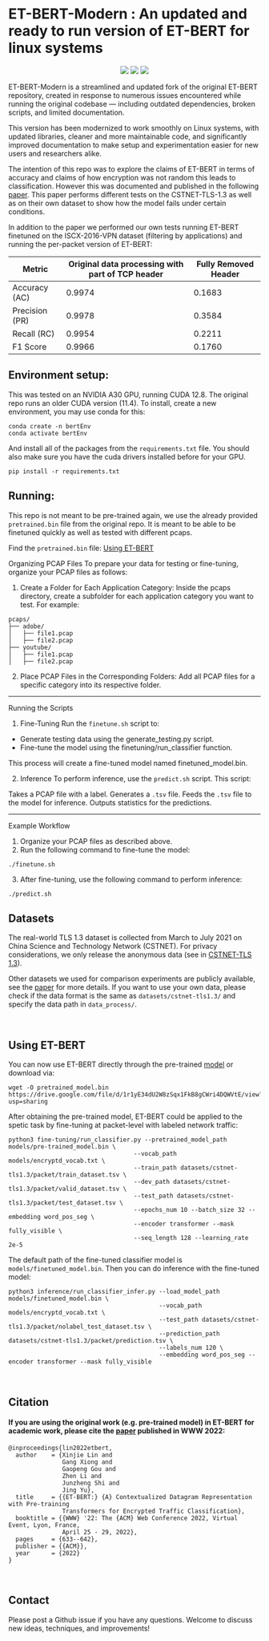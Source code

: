# ET-BERT-Modern : An updated and ready to run version of ET-BERT for linux systems 

<p align="center">
  <a href=''><img src='https://img.shields.io/badge/license-MIT-000000.svg'></a> 
  <a href='https://arxiv.org/abs/2202.06335'><img src='https://img.shields.io/badge/arXiv-1909.05658-<color>.svg'></a> 
  <a href='https://dl.acm.org/doi/10.1145/3485447.3512217' target='_blank'><img src="https://img.shields.io/badge/WWW'22-Paper-blue"></a>
</p>

ET-BERT-Modern is a streamlined and updated fork of the original ET-BERT repository, created in response to numerous issues encountered while running the original codebase — including outdated dependencies, broken scripts, and limited documentation. 

This version has been modernized to work smoothly on Linux systems, with updated libraries, cleaner and more maintainable code, and significantly improved documentation to make setup and experimentation easier for new users and researchers alike. 


The intention of this repo was to explore the claims of ET-BERT in terms of accuracy and claims of how encryption was not random this leads to classification. However this was documented and published in the following [paper](https://arxiv.org/abs/2503.20093). This paper performs different tests on the CSTNET-TLS-1.3 as well as on their own dataset to show how the model fails under certain conditions.


In addition to the paper we performed our own tests running ET-BERT finetuned on the ISCX-2016-VPN dataset (filtering by applications) and running the per-packet version of ET-BERT:

| Metric           | Original data processing with part of TCP header | Fully Removed Header |
|------------------|-------------------------|----------------------|
| Accuracy (AC)    | 0.9974                  | 0.1683               |
| Precision (PR)   | 0.9978                  | 0.3584               |
| Recall (RC)      | 0.9954                  | 0.2211               |
| F1 Score         | 0.9966                  | 0.1760               |



## Environment setup:

This was tested on an NVIDIA A30 GPU, running CUDA 12.8. The original repo runs an older CUDA version (11.4). To install, create a new environment, you may use conda for this:
```
conda create -n bertEnv
conda activate bertEnv
```

And install all of the packages from the `requirements.txt` file.
You should also make sure you have the cuda drivers installed before for your GPU.
```
pip install -r requirements.txt
```



## Running:



This repo is not meant to be pre-trained again, we use the already provided `pretrained.bin` file from the original repo. It is meant to be able to be finetuned quickly as well as tested with different pcaps.

Find the `pretrained.bin` file: [Using ET-BERT](#using-et-bert)

Organizing PCAP Files
To prepare your data for testing or fine-tuning, organize your PCAP files as follows:

1. Create a Folder for Each Application Category:
Inside the pcaps directory, create a subfolder for each application category you want to test. For example:
```
pcaps/
├── adobe/
│   ├── file1.pcap
│   ├── file2.pcap
├── youtube/
│   ├── file1.pcap
│   ├── file2.pcap
```

2. Place PCAP Files in the Corresponding Folders:
Add all PCAP files for a specific category into its respective folder.

---

Running the Scripts
1. Fine-Tuning
Run the `finetune.sh` script to:

- Generate testing data using the generate_testing.py script.
- Fine-tune the model using the finetuning/run_classifier function.

This process will create a fine-tuned model named finetuned_model.bin.

2. Inference
To perform inference, use the `predict.sh` script. This script:

Takes a PCAP file with a label.
Generates a `.tsv` file.
Feeds the `.tsv` file to the model for inference.
Outputs statistics for the predictions.

---

Example Workflow
1. Organize your PCAP files as described above.
2. Run the following command to fine-tune the model:
```
./finetune.sh
```
3. After fine-tuning, use the following command to perform inference:
```
./predict.sh
```



## Datasets
The real-world TLS 1.3 dataset is collected from March to July 2021 on China Science and Technology Network (CSTNET). For privacy considerations, we only release the anonymous data (see in [CSTNET-TLS 1.3](CSTNET-TLS%201.3/readme.md)).

Other datasets we used for comparison experiments are publicly available, see the [paper](https://arxiv.org/abs/2202.06335) for more details. If you want to use your own data, please check if the data format is the same as `datasets/cstnet-tls1.3/` and specify the data path in `data_process/`.

<br/>

## Using ET-BERT
You can now use ET-BERT directly through the pre-trained [model](https://drive.google.com/file/d/1r1yE34dU2W8zSqx1FkB8gCWri4DQWVtE/view?usp=sharing) or download via:
```
wget -O pretrained_model.bin https://drive.google.com/file/d/1r1yE34dU2W8zSqx1FkB8gCWri4DQWVtE/view?usp=sharing
```

After obtaining the pre-trained model, ET-BERT could be applied to the spetic task by fine-tuning at packet-level with labeled network traffic:
```
python3 fine-tuning/run_classifier.py --pretrained_model_path models/pre-trained_model.bin \
                                   --vocab_path models/encryptd_vocab.txt \
                                   --train_path datasets/cstnet-tls1.3/packet/train_dataset.tsv \
                                   --dev_path datasets/cstnet-tls1.3/packet/valid_dataset.tsv \
                                   --test_path datasets/cstnet-tls1.3/packet/test_dataset.tsv \
                                   --epochs_num 10 --batch_size 32 --embedding word_pos_seg \
                                   --encoder transformer --mask fully_visible \
                                   --seq_length 128 --learning_rate 2e-5
```

The default path of the fine-tuned classifier model is `models/finetuned_model.bin`. Then you can do inference with the fine-tuned model:
```
python3 inference/run_classifier_infer.py --load_model_path models/finetuned_model.bin \
                                          --vocab_path models/encryptd_vocab.txt \
                                          --test_path datasets/cstnet-tls1.3/packet/nolabel_test_dataset.tsv \
                                          --prediction_path datasets/cstnet-tls1.3/packet/prediction.tsv \
                                          --labels_num 120 \
                                          --embedding word_pos_seg --encoder transformer --mask fully_visible
```
<br/>






## Citation
#### If you are using the original work (e.g. pre-trained model) in ET-BERT for academic work, please cite the [paper](https://dl.acm.org/doi/10.1145/3485447.3512217) published in WWW 2022:

```
@inproceedings{lin2022etbert,
  author    = {Xinjie Lin and
               Gang Xiong and
               Gaopeng Gou and
               Zhen Li and
               Junzheng Shi and
               Jing Yu},
  title     = {{ET-BERT:} {A} Contextualized Datagram Representation with Pre-training
               Transformers for Encrypted Traffic Classification},
  booktitle = {{WWW} '22: The {ACM} Web Conference 2022, Virtual Event, Lyon, France,
               April 25 - 29, 2022},
  pages     = {633--642},
  publisher = {{ACM}},
  year      = {2022}
}
```

<br/>

## Contact
Please post a Github issue if you have any questions. Welcome to discuss new ideas, techniques, and improvements!
